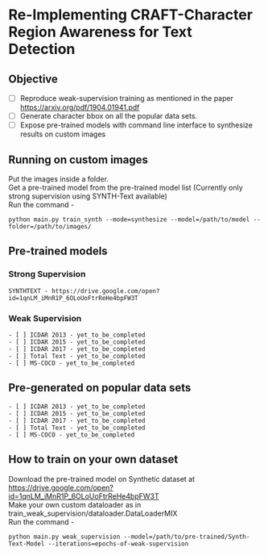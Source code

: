 # Re-Implementing CRAFT-Character Region Awareness for Text Detection


## Objective

- [ ] Reproduce weak-supervision training as mentioned in the paper https://arxiv.org/pdf/1904.01941.pdf
- [ ] Generate character bbox on all the popular data sets.
- [ ] Expose pre-trained models with command line interface to synthesize results on custom images

## Running on custom images

Put the images inside a folder.
<br>Get a pre-trained model from the pre-trained model list (Currently only strong supervision using SYNTH-Text available)
<br>Run the command - 

    python main.py train_synth --mode=synthesize --model=/path/to/model --folder=/path/to/images/
    
## Pre-trained models

### Strong Supervision

    SYNTHTEXT - https://drive.google.com/open?id=1qnLM_iMnR1P_6OLoUoFtrReHe4bpFW3T
    
### Weak Supervision

    - [ ] ICDAR 2013 - yet_to_be_completed
    - [ ] ICDAR 2015 - yet_to_be_completed
    - [ ] ICDAR 2017 - yet_to_be_completed
    - [ ] Total Text - yet_to_be_completed
    - [ ] MS-COCO - yet_to_be_completed
    
## Pre-generated on popular data sets

    - [ ] ICDAR 2013 - yet_to_be_completed
    - [ ] ICDAR 2015 - yet_to_be_completed
    - [ ] ICDAR 2017 - yet_to_be_completed
    - [ ] Total Text - yet_to_be_completed
    - [ ] MS-COCO - yet_to_be_completed
    
## How to train on your own dataset

Download the pre-trained model on Synthetic dataset at https://drive.google.com/open?id=1qnLM_iMnR1P_6OLoUoFtrReHe4bpFW3T
<br> Make your own custom dataloader as in train_weak_supervision/dataloader.DataLoaderMIX
<br> Run the command - 
    
    python main.py weak_supervision --model=/path/to/pre-trained/Synth-Text-Model --iterations=epochs-of-weak-supervision
